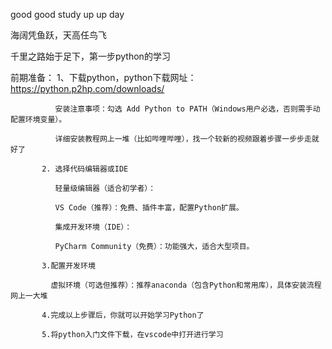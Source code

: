 

good good study     up up day

海阔凭鱼跃，天高任鸟飞

千里之路始于足下，第一步python的学习

前期准备：  1、下载python，python下载网址：https://python.p2hp.com/downloads/ 

              安装注意事项：勾选 Add Python to PATH（Windows用户必选，否则需手动配置环境变量）。
              
              详细安装教程网上一堆（比如哔哩哔哩），找一个较新的视频跟着步骤一步步走就好了
              
           2. 选择代码编辑器或IDE
           
              轻量级编辑器（适合初学者）：
              
              VS Code（推荐）：免费、插件丰富，配置Python扩展。
              
              集成开发环境（IDE）：
              
              PyCharm Community（免费）：功能强大，适合大型项目。
              
           3.配置开发环境

             虚拟环境（可选但推荐）：推荐anaconda（包含Python和常用库），具体安装流程网上一大堆
             
           4.完成以上步骤后，你就可以开始学习Python了
           
           5.将python入门文件下载，在vscode中打开进行学习
             
              
           

          
